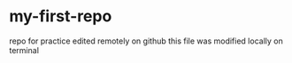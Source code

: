 # my-first-repo
repo for practice
edited remotely 
on github
this file was modified locally 
on terminal

